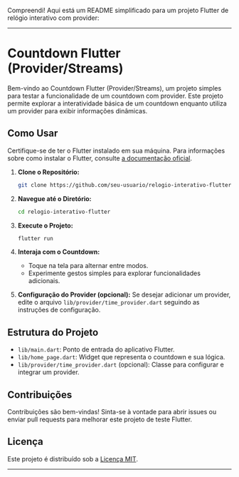 Compreendi! Aqui está um README simplificado para um projeto Flutter de relógio interativo com provider:

---

# Countdown Flutter (Provider/Streams)

Bem-vindo ao Countdown Flutter (Provider/Streams), um projeto simples para testar a funcionalidade de um countdown com provider. Este projeto permite explorar a interatividade básica de um countdown enquanto utiliza um provider para exibir informações dinâmicas.

## Como Usar

Certifique-se de ter o Flutter instalado em sua máquina. Para informações sobre como instalar o Flutter, consulte [a documentação oficial](https://flutter.dev/docs/get-started/install).

1. **Clone o Repositório:**
   ```bash
   git clone https://github.com/seu-usuario/relogio-interativo-flutter.git
   ```

2. **Navegue até o Diretório:**
   ```bash
   cd relogio-interativo-flutter
   ```

3. **Execute o Projeto:**
   ```bash
   flutter run
   ```

4. **Interaja com o Countdown:**
   - Toque na tela para alternar entre modos.
   - Experimente gestos simples para explorar funcionalidades adicionais.

5. **Configuração do Provider (opcional):**
   Se desejar adicionar um provider, edite o arquivo `lib/provider/time_provider.dart` seguindo as instruções de configuração.

## Estrutura do Projeto

- `lib/main.dart`: Ponto de entrada do aplicativo Flutter.
- `lib/home_page.dart`: Widget que representa o countdown e sua lógica.
- `lib/provider/time_provider.dart` (opcional): Classe para configurar e integrar um provider.

## Contribuições

Contribuições são bem-vindas! Sinta-se à vontade para abrir issues ou enviar pull requests para melhorar este projeto de teste Flutter.

## Licença

Este projeto é distribuído sob a [Licença MIT](LICENSE).

---

